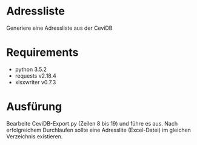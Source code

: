 # Adressliste
Generiere eine Adressliste aus der CeviDB

# Requirements
- python 3.5.2
- requests v2.18.4
- xlsxwriter v0.7.3

# Ausfürung
Bearbeite CeviDB-Export.py (Zeilen 8 bis 19) und führe es aus. Nach erfolgreichem Durchlaufen sollte eine Adresslite (Excel-Datei) im gleichen Verzeichnis existieren.
